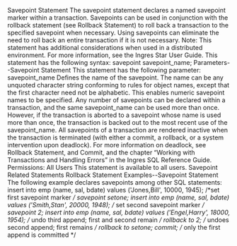 Savepoint Statement
The savepoint statement declares a named savepoint marker within a transaction. Savepoints can be used in conjunction with the rollback statement (see Rollback Statement) to roll back a transaction to the specified savepoint when necessary. Using savepoints can eliminate the need to roll back an entire transaction if it is not necessary.
Note:  This statement has additional considerations when used in a distributed environment. For more information, see the Ingres Star User Guide.
This statement has the following syntax:
savepoint savepoint_name;
Parameters--Savepoint Statement
This statement has the following parameter:
savepoint_name
Defines the name of the savepoint. The name can be any unquoted character string conforming to rules for object names, except that the first character need not be alphabetic. This enables numeric savepoint names to be specified.
Any number of savepoints can be declared within a transaction, and the same savepoint_name can be used more than once. However, if the transaction is aborted to a savepoint whose name is used more than once, the transaction is backed out to the most recent use of the savepoint_name.
All savepoints of a transaction are rendered inactive when the transaction is terminated (with either a commit, a rollback, or a system intervention upon deadlock). For more information on deadlock, see Rollback Statement, and Commit, and the chapter “Working with Transactions and Handling Errors” in the Ingres SQL Reference Guide.
Permissions: All Users
This statement is available to all users.
Savepoint Related Statements
Rollback Statement
Examples--Savepoint Statement
The following example declares savepoints among other SQL statements:
insert into emp (name, sal, bdate)
        values ('Jones,Bill', 10000, 1945);
/*set first savepoint marker */
savepoint setone;
insert into emp (name, sal, bdate)
        values ('Smith,Stan', 20000, 1948);
/* set second savepoint marker */
savepoint 2;
insert into emp (name, sal, bdate)
        values ('Engel,Harry', 18000, 1954);
/* undo third append; first and second remain */
rollback to 2;
/* undoes second append; first remains */
rollback to setone;
commit;
/* only the first append is committed */
